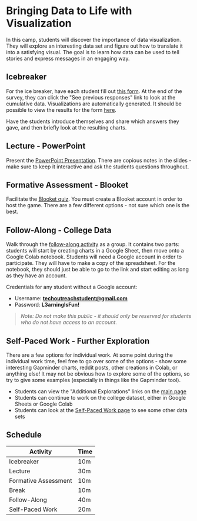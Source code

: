 # Bringing Data to Life with Visualization
In this camp, students will discover the importance of data visualization. They will explore an interesting data set and figure out how to translate it into a satisfying visual. The goal is to learn how data can be used to tell stories and express messages in an engaging way.

## Icebreaker
For the ice breaker, have each student fill out [this form](https://forms.gle/fFeYSmrVp61zgYiu6). At the end of the survey, they can click the "See previous responses" link to look at the cumulative data. Visualizations are automatically generated. It should be possible to view the results for the form [here](https://docs.google.com/forms/d/e/1FAIpQLSfgtmEYkNfC3nqGP8EhKnZz7tszR7qG_s3EZKNiuPHK8uByyA/viewanalytics).

Have the students introduce themselves and share which answers they gave, and then briefly look at the resulting charts.

## Lecture - PowerPoint
Present the [PowerPoint Presentation](DataVisualization.pptx). There are copious notes in the slides - make sure to keep it interactive and ask the students questions throughout.

## Formative Assessment - Blooket
Facilitate the [Blooket quiz](https://dashboard.blooket.com/set/625d949bde94f480c5f84db3). You must create a Blooket account in order to host the game. There are a few different options - not sure which one is the best.

## Follow-Along - College Data
Walk through the [follow-along activity](FollowAlong.md) as a group. It contains two parts: students will start by creating charts in a Google Sheet, then move onto a Google Colab notebook. Students will need a Google account in order to participate. They will have to make a copy of the spreadsheet. For the notebook, they should just be able to go to the link and start editing as long as they have an account.

Credentials for any student without a Google account:

- Username: **techoutreachstudent@gmail.com**
- Password: **L3arningIsFun!**

>_Note: Do not make this public - it should only be reserved for students who do not have access to an account._

## Self-Paced Work - Further Exploration
There are a few options for individual work. At some point during the individual work time, feel free to go over some of the options - show some interesting Gapminder charts, reddit posts, other creations in Colab, or anything else! It may not be obvious how to explore some of the options, so try to give some examples (especially in things like the Gapminder tool).

- Students can view the "Additional Explorations" links on the [main page](StudentDesc.md)
- Students can continue to work on the college dataset, either in Google Sheets or Google Colab
- Students can look at the [Self-Paced Work page](SelfPacedWork.md) to see some other data sets

## Schedule

| Activity | Time |
|-|-|
| Icebreaker | 10m |
| Lecture | 30m |
| Formative Assessment | 10m |
| Break | 10m |
| Follow-Along | 40m |
| Self-Paced Work | 20m |